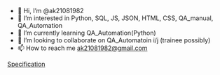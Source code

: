 - 👋 Hi, I’m @ak21081982
- 👀 I’m interested in Python, SQL, JS, JSON, HTML, CSS, QA_manual, QA_Automation
- 🌱 I’m currently learning QA_Automation(Python) 
- 💞️ I’m looking to collaborate on QA_Automatoin i/j (trainee possibly)
- 📫 How to reach me ak21081982@gmail.com 

<!---
ak21081982/ak21081982 is a ✨ special ✨ repository because its `README.md` (this file) appears on your GitHub profile.
You can click the Preview link to take a look at your changes.
--->
<p><a href="[url](https://docs.google.com/spreadsheets/d/13Z6Td5KZEHSsRXccmeMHlsBW1wpKx9VTTwz59w_LW4k/edit?usp=sharing)/">Specification</a></p>
